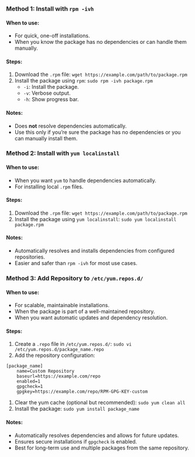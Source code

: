 ### Method 1: Install with `rpm -ivh`
#### When to use:
- For quick, one-off installations.
- When you know the package has no dependencies or can handle them manually.
#### Steps:
1. Download the `.rpm` file: `wget https://example.com/path/to/package.rpm`
2. Install the package using `rpm`: `sudo rpm -ivh package.rpm`
    - `-i`: Install the package.
    - `-v`: Verbose output.
    - `-h`: Show progress bar.
#### Notes:
- Does **not** resolve dependencies automatically.
- Use this only if you’re sure the package has no dependencies or you can manually install them.

### Method 2: Install with `yum localinstall`

#### When to use:
- When you want `yum` to handle dependencies automatically.
- For installing local `.rpm` files.
#### Steps:
1. Download the `.rpm` file: `wget https://example.com/path/to/package.rpm`
2. Install the package using `yum localinstall`: `sudo yum localinstall package.rpm`
#### Notes:
- Automatically resolves and installs dependencies from configured repositories.
- Easier and safer than `rpm -ivh` for most use cases.

### Method 3: Add Repository to `/etc/yum.repos.d/`

#### When to use:
- For scalable, maintainable installations.
- When the package is part of a well-maintained repository.
- When you want automatic updates and dependency resolution.
#### Steps:
1. Create a `.repo` file in `/etc/yum.repos.d/`: `sudo vi /etc/yum.repos.d/package_name.repo`
2. Add the repository configuration:
```
[package_name]
    name=Custom Repository
    baseurl=https://example.com/repo
    enabled=1
    gpgcheck=1
    gpgkey=https://example.com/repo/RPM-GPG-KEY-custom
```
1. Clear the yum cache (optional but recommended): `sudo yum clean all`
2. Install the package: `sudo yum install package_name`
#### Notes:
- Automatically resolves dependencies and allows for future updates.
- Ensures secure installations if `gpgcheck` is enabled.
- Best for long-term use and multiple packages from the same repository.